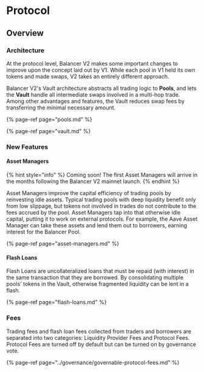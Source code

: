 # Protocol

## Overview

### Architecture

At the protocol level, Balancer V2 makes some important changes to improve upon the concept laid out by V1. While each pool in V1 held its own tokens and made swaps, V2 takes an entirely different approach.

Balancer V2's Vault architecture abstracts all trading logic to **Pools**, and lets the **Vault** handle all intermediate swaps involved in a multi-hop trade. Among other advantages and features, the Vault reduces swap fees by transferring the minimal necessary amount.

{% page-ref page="pools.md" %}

{% page-ref page="vault.md" %}

### New Features

#### Asset Managers

{% hint style="info" %}
Coming soon! The first Asset Managers will arrive in the months following the Balancer V2 mainnet launch.
{% endhint %}

Asset Managers improve the capital efficiency of trading pools by reinvesting idle assets. Typical trading pools with deep liquidity benefit only from low slippage, but tokens not involved in trades do not contribute to the fees accrued by the pool. Asset Managers tap into that otherwise idle capital, putting it to work on external protocols. For example, the Aave Asset Manager can take these assets and lend them out to borrowers, earning interest for the Balancer Pool.

{% page-ref page="asset-managers.md" %}

#### Flash Loans

Flash Loans are uncollateralized loans that must be repaid \(with interest\) in the same transaction that they are borrowed. By consolidating multiple pools' tokens in the Vault, otherwise fragmented liquidity can be lent in a flash.

{% page-ref page="flash-loans.md" %}

### Fees

Trading fees and flash loan fees collected from traders and borrowers are separated into two categories: Liquidity Provider Fees and Protocol Fees. Protocol Fees are turned off by default but can be turned on by governance vote. 

{% page-ref page="../governance/governable-protocol-fees.md" %}

